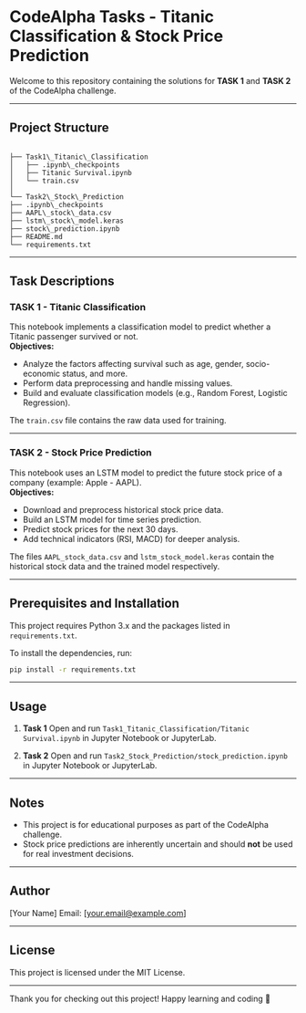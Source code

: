 # CodeAlpha Tasks - Titanic Classification & Stock Price Prediction

Welcome to this repository containing the solutions for **TASK 1** and **TASK 2** of the CodeAlpha challenge.

---

## Project Structure

```

├── Task1\_Titanic\_Classification
│   ├── .ipynb\_checkpoints
│   ├── Titanic Survival.ipynb
│   └── train.csv
│
└── Task2\_Stock\_Prediction
├── .ipynb\_checkpoints
├── AAPL\_stock\_data.csv
├── lstm\_stock\_model.keras
├── stock\_prediction.ipynb
├── README.md
└── requirements.txt

````

---

## Task Descriptions

### TASK 1 - Titanic Classification
This notebook implements a classification model to predict whether a Titanic passenger survived or not.  
**Objectives:**  
- Analyze the factors affecting survival such as age, gender, socio-economic status, and more.  
- Perform data preprocessing and handle missing values.  
- Build and evaluate classification models (e.g., Random Forest, Logistic Regression).

The `train.csv` file contains the raw data used for training.

---

### TASK 2 - Stock Price Prediction
This notebook uses an LSTM model to predict the future stock price of a company (example: Apple - AAPL).  
**Objectives:**  
- Download and preprocess historical stock price data.  
- Build an LSTM model for time series prediction.  
- Predict stock prices for the next 30 days.  
- Add technical indicators (RSI, MACD) for deeper analysis.

The files `AAPL_stock_data.csv` and `lstm_stock_model.keras` contain the historical stock data and the trained model respectively.

---

## Prerequisites and Installation

This project requires Python 3.x and the packages listed in `requirements.txt`.

To install the dependencies, run:

```bash
pip install -r requirements.txt
````

---

## Usage

1. **Task 1**
   Open and run `Task1_Titanic_Classification/Titanic Survival.ipynb` in Jupyter Notebook or JupyterLab.

2. **Task 2**
   Open and run `Task2_Stock_Prediction/stock_prediction.ipynb` in Jupyter Notebook or JupyterLab.

---

## Notes

* This project is for educational purposes as part of the CodeAlpha challenge.
* Stock price predictions are inherently uncertain and should **not** be used for real investment decisions.

---

## Author

\[Your Name]
Email: \[[your.email@example.com](mailto:your.email@example.com)]

---

## License

This project is licensed under the MIT License.

---

Thank you for checking out this project!
Happy learning and coding 🚀
